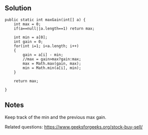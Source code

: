 ## Solution

```
public static int maxGain(int[] a) {
    int max = 0;
    if(a==null||a.length==1) return max;
    
    int min = a[0];
    int gain = 0;
    for(int i=1; i<a.length; i++)
    {
        gain = a[i] - min;
        //max = gain>max?gain:max;
        max = Math.max(gain, max);
        min = Math.min(a[i], min);
    }
    
    return max;

}
```

## Notes
Keep track of the min and the previous max gain.

Related questions: https://www.geeksforgeeks.org/stock-buy-sell/
